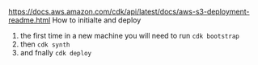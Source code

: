 https://docs.aws.amazon.com/cdk/api/latest/docs/aws-s3-deployment-readme.html
How to initialte and deploy

1. the first time in a new machine you will need to run `cdk bootstrap`
2. then `cdk synth` 
3. and fnally `cdk deploy`